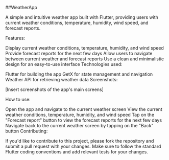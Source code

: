 ##WeatherApp

A simple and intuitive weather app built with Flutter, providing users with current weather conditions, temperature, humidity, wind speed, and forecast reports.

Features:

Display current weather conditions, temperature, humidity, and wind speed
Provide forecast reports for the next few days
Allow users to navigate between current weather and forecast reports
Use a clean and minimalistic design for an easy-to-use interface
Technologies used:

Flutter for building the app
GetX for state management and navigation
Weather API for retrieving weather data
Screenshots:

[Insert screenshots of the app's main screens]

How to use:

Open the app and navigate to the current weather screen
View the current weather conditions, temperature, humidity, and wind speed
Tap on the "Forecast report" button to view the forecast reports for the next few days
Navigate back to the current weather screen by tapping on the "Back" button
Contributing:

If you'd like to contribute to this project, please fork the repository and submit a pull request with your changes. Make sure to follow the standard Flutter coding conventions and add relevant tests for your changes.
